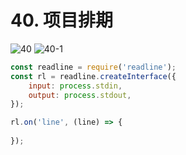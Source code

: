 # 40. 项目排期

![40](/images/od2/40.png)
![40-1](/images/od2/40-1.png)

```js
const readline = require('readline');
const rl = readline.createInterface({
    input: process.stdin,
    output: process.stdout,
});

rl.on('line', (line) => {
    
});
```